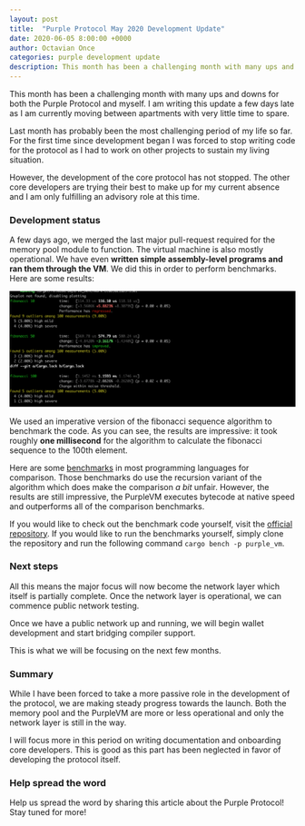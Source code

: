 ```yaml
---
layout: post
title:  "Purple Protocol May 2020 Development Update"
date: 2020-06-05 8:00:00 +0000
author: Octavian Once
categories: purple development update
description: This month has been a challenging month with many ups and downs...
--- 
```


This month has been a challenging month with many ups and downs for both the Purple Protocol and myself. I am writing this update a few days late as I am currently moving between apartments with very little time to spare. 

Last month has probably been the most challenging period of my life so far. For the first time since development began I was forced to stop writing code for the protocol as I had to work on other projects to sustain my living situation.

However, the development of the core protocol has not stopped. The other core developers are trying their best to make up for my current absence and I am only fulfilling an advisory role at this time. 

### Development status
A few days ago, we merged the last major pull-request required for the memory pool module to function. The virtual machine is also mostly operational. We have even **written simple assembly-level programs and ran them through the VM**. We did this in order to perform benchmarks. Here are some results:

![VM benchmarks](/assets/img/vm_bench.png)

We used an imperative version of the fibonacci sequence algorithm to benchmark the code. As you can see, the results are impressive: it took roughly **one millisecond** for the algorithm to calculate the fibonacci sequence to the 100th element. 

Here are some [benchmarks](https://github.com/drujensen/fib#optimized) in most programming languages for comparison. Those benchmarks do use the recursion variant of the algorithm which does make the comparison *a bit* unfair. However, the results are still impressive, the PurpleVM executes bytecode at native speed and outperforms all of the comparison benchmarks.

If you would like to check out the benchmark code yourself, visit the [official repository](https://github.com/purpleprotocol/purple/blob/master/src/purple_vm/bench/vm_bench.rs). If you would like to run the benchmarks yourself, simply clone the repository and run the following command `cargo bench -p purple_vm`.

### Next steps
All this means the major focus will now become the network layer which itself is partially complete. Once the network layer is operational, we can commence public network testing. 

Once we have a public network up and running, we will begin wallet development and start bridging compiler support.

This is what we will be focusing on the next few months.

### Summary
While I have been forced to take a more passive role in the development of the protocol, we are making steady progress towards the launch. Both the memory pool and the PurpleVM are more or less operational and only the network layer is still in the way.

I will focus more in this period on writing documentation and onboarding core developers. This is good as this part has been neglected in favor of developing the protocol itself. 

### Help spread the word
Help us spread the word by sharing this article about the Purple Protocol! Stay tuned for more!